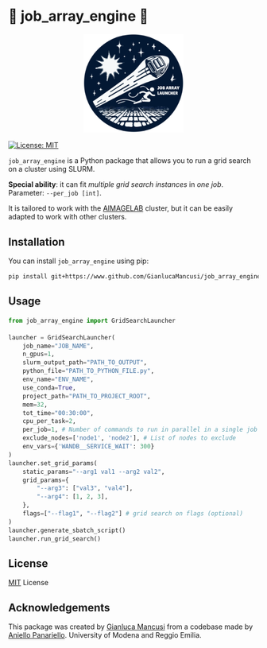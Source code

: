 # 🌠 job_array_engine 🌠

<p align="center">
  <img src="logo/2x/logo.png" width="40%">
</p>

[![License: MIT](https://img.shields.io/badge/License-MIT-yellow.svg)](https://opensource.org/licenses/MIT)

`job_array_engine` is a Python package that allows you to run a grid search on a cluster using SLURM. 

**Special ability**: it can fit *multiple grid search instances* in *one job*. Parameter: `--per_job [int]`.

It is tailored to work with the [AIMAGELAB](https://aimagelab.ing.unimore.it/) cluster, but it can be easily adapted to work with other clusters.

## Installation

You can install `job_array_engine` using pip:

```bash
pip install git+https://www.github.com/GianlucaMancusi/job_array_engine
```

## Usage

```python
from job_array_engine import GridSearchLauncher

launcher = GridSearchLauncher(
    job_name="JOB_NAME",
    n_gpus=1,
    slurm_output_path="PATH_TO_OUTPUT",
    python_file="PATH_TO_PYTHON_FILE.py",
    env_name="ENV_NAME",
    use_conda=True,
    project_path="PATH_TO_PROJECT_ROOT",
    mem=32,
    tot_time="00:30:00",
    cpu_per_task=2,
    per_job=1, # Number of commands to run in parallel in a single job
    exclude_nodes=['node1', 'node2'], # List of nodes to exclude
    env_vars={'WANDB__SERVICE_WAIT': 300}
)
launcher.set_grid_params(
    static_params="--arg1 val1 --arg2 val2",
    grid_params={
        "--arg3": ["val3", "val4"],
        "--arg4": [1, 2, 3],
    },
    flags=["--flag1", "--flag2"] # grid search on flags (optional)
)
launcher.generate_sbatch_script()
launcher.run_grid_search()
```

## License
[MIT](https://choosealicense.com/licenses/mit/) License


## Acknowledgements
This package was created by [Gianluca Mancusi](https://github.com/GianlucaMancusi) from a codebase made by [Aniello Panariello](https://github.com/apanariello4/). University of Modena and Reggio Emilia.
